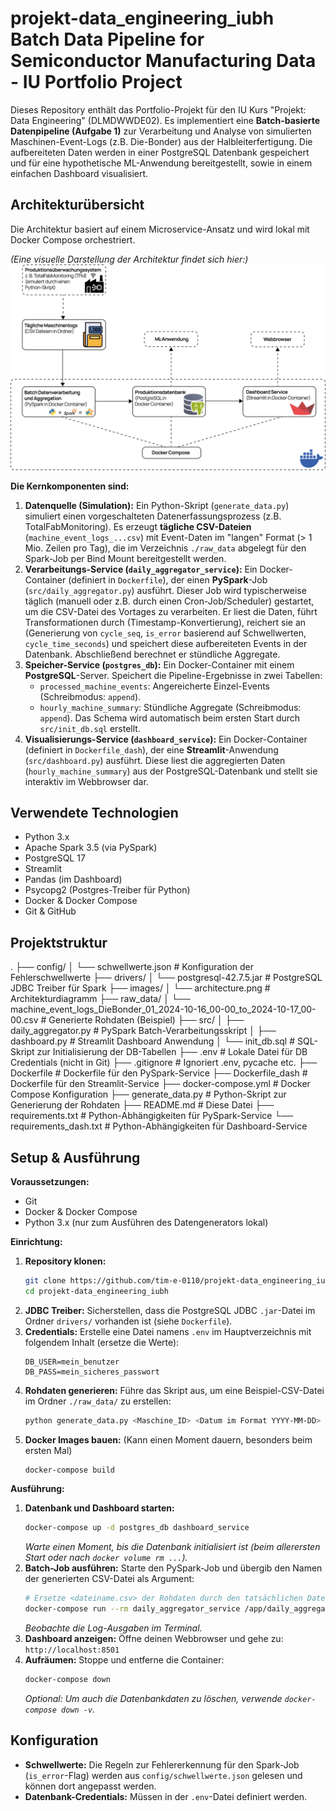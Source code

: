 # projekt-data_engineering_iubh Batch Data Pipeline for Semiconductor Manufacturing Data - IU Portfolio Project

Dieses Repository enthält das Portfolio-Projekt für den IU Kurs "Projekt: Data Engineering" (DLMDWWDE02). 
Es implementiert eine **Batch-basierte Datenpipeline (Aufgabe 1)** zur Verarbeitung und Analyse von simulierten Maschinen-Event-Logs (z.B. Die-Bonder) aus der Halbleiterfertigung. 
Die aufbereiteten Daten werden in einer PostgreSQL Datenbank gespeichert und für eine hypothetische ML-Anwendung bereitgestellt, sowie in einem einfachen Dashboard visualisiert.

## Architekturübersicht

Die Architektur basiert auf einem Microservice-Ansatz und wird lokal mit Docker Compose orchestriert.

*(Eine visuelle Darstellung der Architektur findet sich hier:)*
![Architekturdiagramm der Batch-Pipeline](images/architecture.png "Architekturübersicht")

**Die Kernkomponenten sind:**

1.  **Datenquelle (Simulation):** Ein Python-Skript (`generate_data.py`) simuliert einen vorgeschalteten Datenerfassungsprozess (z.B. TotalFabMonitoring). Es erzeugt **tägliche CSV-Dateien** (`machine_event_logs_...csv`) mit Event-Daten im "langen" Format (> 1 Mio. Zeilen pro Tag), die im Verzeichnis `./raw_data` abgelegt für den Spark-Job per Bind Mount bereitgestellt werden.
2.  **Verarbeitungs-Service (`daily_aggregator_service`):** Ein Docker-Container (definiert in `Dockerfile`), der einen **PySpark**-Job (`src/daily_aggregator.py`) ausführt. Dieser Job wird typischerweise täglich (manuell oder z.B. durch einen Cron-Job/Scheduler) gestartet, um die CSV-Datei des Vortages zu verarbeiten. Er liest die Daten, führt Transformationen durch (Timestamp-Konvertierung), reichert sie an (Generierung von `cycle_seq`, `is_error` basierend auf Schwellwerten, `cycle_time_seconds`) und speichert diese aufbereiteten Events in der Datenbank. Abschließend berechnet er stündliche Aggregate.
3.  **Speicher-Service (`postgres_db`):** Ein Docker-Container mit einem **PostgreSQL**-Server. Speichert die Pipeline-Ergebnisse in zwei Tabellen:
    *   `processed_machine_events`: Angereicherte Einzel-Events (Schreibmodus: `append`).
    *   `hourly_machine_summary`: Stündliche Aggregate (Schreibmodus: `append`).
    Das Schema wird automatisch beim ersten Start durch `src/init_db.sql` erstellt.
4.  **Visualisierungs-Service (`dashboard_service`):** Ein Docker-Container (definiert in `Dockerfile_dash`), der eine **Streamlit**-Anwendung (`src/dashboard.py`) ausführt. Diese liest die aggregierten Daten (`hourly_machine_summary`) aus der PostgreSQL-Datenbank und stellt sie interaktiv im Webbrowser dar.

## Verwendete Technologien

*   Python 3.x
*   Apache Spark 3.5 (via PySpark)
*   PostgreSQL 17
*   Streamlit
*   Pandas (im Dashboard)
*   Psycopg2 (Postgres-Treiber für Python)
*   Docker & Docker Compose
*   Git & GitHub

## Projektstruktur

.
├── config/
│ └── schwellwerte.json # Konfiguration der Fehlerschwellwerte
├── drivers/
│ └── postgresql-42.7.5.jar # PostgreSQL JDBC Treiber für Spark
├── images/
│ └── architecture.png # Architekturdiagramm
├── raw_data/
│ └── machine_event_logs_DieBonder_01_2024-10-16_00-00_to_2024-10-17_00-00.csv # Generierte Rohdaten (Beispiel)
├── src/
│ ├── daily_aggregator.py # PySpark Batch-Verarbeitungsskript
│ ├── dashboard.py # Streamlit Dashboard Anwendung
│ └── init_db.sql # SQL-Skript zur Initialisierung der DB-Tabellen
├── .env # Lokale Datei für DB Credentials (nicht in Git)
├── .gitignore # Ignoriert .env, pycache etc.
├── Dockerfile # Dockerfile für den PySpark-Service
├── Dockerfile_dash # Dockerfile für den Streamlit-Service
├── docker-compose.yml # Docker Compose Konfiguration
├── generate_data.py # Python-Skript zur Generierung der Rohdaten
├── README.md # Diese Datei
├── requirements.txt # Python-Abhängigkeiten für PySpark-Service
└── requirements_dash.txt # Python-Abhängigkeiten für Dashboard-Service


## Setup & Ausführung

**Voraussetzungen:**

*   Git
*   Docker & Docker Compose
*   Python 3.x (nur zum Ausführen des Datengenerators lokal)

**Einrichtung:**

1.  **Repository klonen:**
    ```bash
    git clone https://github.com/tim-e-0110/projekt-data_engineering_iubh.git
    cd projekt-data_engineering_iubh
    ```
2.  **JDBC Treiber:** Sicherstellen, dass die PostgreSQL JDBC `.jar`-Datei im Ordner `drivers/` vorhanden ist (siehe `Dockerfile`).
3.  **Credentials:** Erstelle eine Datei namens `.env` im Hauptverzeichnis mit folgendem Inhalt (ersetze die Werte):
    ```dotenv
    DB_USER=mein_benutzer
    DB_PASS=mein_sicheres_passwort
    ```
4.  **Rohdaten generieren:** Führe das Skript aus, um eine Beispiel-CSV-Datei im Ordner `./raw_data/` zu erstellen:
    ```bash
    python generate_data.py <Maschine_ID> <Datum im Format YYYY-MM-DD>
    ```
5.  **Docker Images bauen:** (Kann einen Moment dauern, besonders beim ersten Mal)
    ```bash
    docker-compose build
    ```

**Ausführung:**

1.  **Datenbank und Dashboard starten:**
    ```bash
    docker-compose up -d postgres_db dashboard_service
    ```
    *Warte einen Moment, bis die Datenbank initialisiert ist (beim allerersten Start oder nach `docker volume rm ...`).*
2.  **Batch-Job ausführen:** Starte den PySpark-Job und übergib den Namen der generierten CSV-Datei als Argument:
    ```bash
    # Ersetze <dateiname.csv> der Rohdaten durch den tatsächlichen Dateinemen (nur Name, ohne Verzeichnis!)
    docker-compose run --rm daily_aggregator_service /app/daily_aggregator.py <dateiname.csv>
    ```
    *Beobachte die Log-Ausgaben im Terminal.*
3.  **Dashboard anzeigen:** Öffne deinen Webbrowser und gehe zu: `http://localhost:8501`
4.  **Aufräumen:** Stoppe und entferne die Container:
    ```bash
    docker-compose down
    ```
    *Optional: Um auch die Datenbankdaten zu löschen, verwende `docker-compose down -v`.*

## Konfiguration

*   **Schwellwerte:** Die Regeln zur Fehlererkennung für den Spark-Job (`is_error`-Flag) werden aus `config/schwellwerte.json` gelesen und können dort angepasst werden.
*   **Datenbank-Credentials:** Müssen in der `.env`-Datei definiert werden.
